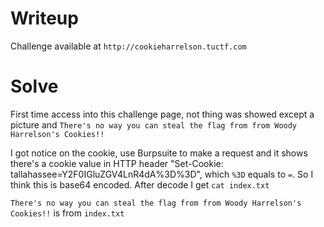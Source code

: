 # Writeup

Challenge available at `http://cookieharrelson.tuctf.com`

# Solve
First time access into this challenge page, not thing was showed except a picture and `There's no way you can steal the flag from from Woody Harrelson's Cookies!!`

I got notice on the cookie, use Burpsuite to make a request and it shows there's a cookie value in HTTP header "Set-Cookie: tallahassee=Y2F0IGluZGV4LnR4dA%3D%3D", which `%3D` equals to `=`. So I think this is base64 encoded. After decode I get `cat index.txt`

`There's no way you can steal the flag from from Woody Harrelson's Cookies!!` is from `index.txt`
